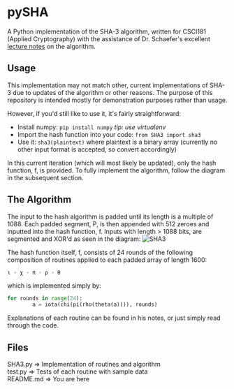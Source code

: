 # pySHA
A Python implementation of the SHA-3 algorithm, written for CSCI181 (Applied Cryptography) with the assistance of Dr. Schaefer's excellent [lecture notes](http://math.scu.edu/~eschaefe/book.pdf) on the algorithm.

## Usage
This implementation may not match other, current implementations of SHA-3 due to updates of the algorithm or other reasons. The purpose of this repository is intended mostly for demonstration purposes rather than usage.

However, if you'd still like to use it, it's fairly straightforward:

+ Install numpy: `pip install numpy` *tip: use virtualenv*
+ Import the hash function into your code:
`from SHA3 import sha3`
+ Use it:
`sha3(plaintext)` where plaintext is a binary array (currently no other input format is accepted, so convert accordingly)

In this current iteration (which will most likely be updated), only the hash function, f, is provided. To fully implement the algorithm, follow the diagram in the subsequent section.
## The Algorithm
The input to the hash algorithm is padded until its length is a multiple of 1088. Each padded segment, P, is then appended with 512 zeroes and inputted into the hash function, f. Inputs with length > 1088 bits, are segmented and XOR'd as seen in the diagram:
![SHA3](http://i.imgur.com/jseyReF.png)

The hash function itself, f, consists of 24 rounds of the following composition of routines applied to each padded array of length 1600:

`ι ◦ χ ◦ π ◦ ρ ◦ θ`  

which is implemented simply by:
```python
for rounds in range(24):
        a = iota(chi(pi(rho(theta(a)))), rounds)
```
Explanations of each routine can be found in his notes, or just simply read through the code.
## Files
SHA3.py => Implementation of routines and algorithm  
test.py => Tests of each routine with sample data  
README.md  => You are here
